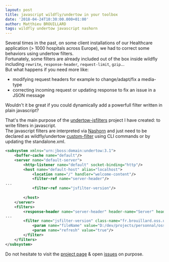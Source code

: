```yaml
---
layout: post
title: javascript wildfly/undertow in your toolbox
date: '2018-04-24T10:30:00.000+01:00'
author: Matthieu BROUILLARD
tags: wildfly undertow javascript nashorn
---
```


Several times in the past, on some client installations of our Healthcare application (> 1000 hospitals across Europe), we had to correct some behaviors using undertow filters.  
Fortunately, some filters are already included out of the box inside wildfly including `rewrite`, `response-header`, `request-limit`, `gzip`...  
But what happens if you need more like:

- modifying request headers for example to change/adapt/fix a media-type
- correcting incoming request or updating response to fix an issue in a JSON message

Wouldn't it be great if you could dynamically add a powerfull filter written in plain javascript?

That's the main purpose of the [undertow-jsfilters](https://github.com/McFoggy/undertow-jsfilters) project I have created: to write filters in javascript.  
The javascript filters are interpreted via [Nashorn](http://openjdk.java.net/projects/nashorn/) and just need to be declared as wildfly/undertow [custom-filter](https://wildscribe.github.io/WildFly/10.1/subsystem/undertow/configuration/filter/custom-filter/index.html) using CLI commands or by updating the standalone.xml.

```xml
<subsystem xmlns="urn:jboss:domain:undertow:3.1">
    <buffer-cache name="default"/>
    <server name="default-server">
        <http-listener name="default" socket-binding="http"/>
        <host name="default-host" alias="localhost">
            <location name="/" handler="welcome-content"/>
            <filter-ref name="server-header"/>
...
            <filter-ref name="jsfilter-version"/>
            
        </host>
    </server>
    <filters>
        <response-header name="server-header" header-name="Server" header-value="WildFly/10"/>
...
        <filter name="jsfilter-version" class-name="fr.brouillard.oss.undertow.JSFilter" module="fr.brouillard.oss.undertow.jsfilters">
            <param name="fileName" value="D:/dev/projects/personnal/oss/undertow/js-filters/src/test/js/jsfilters-version-header.js"/>
            <param name="refresh" value="true"/>
        </filter>
    </filters>
</subsystem>
```

Do not hesitate to visit the [project page](https://github.com/McFoggy/undertow-jsfilters) & open [issues](https://github.com/McFoggy/undertow-jsfilters/issues) on purpose.